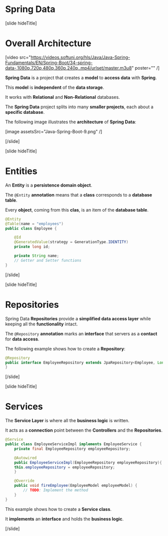 # Spring Data

[slide hideTitle]



# Overall Architecture


[video src="https://videos.softuni.org/hls/Java/Java-Spring-Fundamentals/EN/Spring-Boot/34-spring-data-,1080p,720p,480p,360p,240p,.mp4/urlset/master.m3u8" poster="" /]

**Spring Data** is a project that creates a **model** to **access data** with **Spring**.

This **model** is **independent** of the **data storage**.

It works with **Relational** and **Non-Relational** databases.

The **Spring Data** project splits into many **smaller projects**, each about a **specific database**.

The following image illustrates the **architecture** of **Spring Data**:

[image assetsSrc="Java-Spring-Boot-9.png" /]

[/slide]

[slide hideTitle]

# Entities

An **Entity** is a **persistence domain object**.

The `@Entity` **annotation** means that a **class** corresponds to a **database table**.

Every **object**, coming from this **clas**, is an item of the **database table**.

```java
@Entity
@Table(name = "employees")
public class Employee {

    @Id
    @GeneratedValue(strategy = GenerationType.IDENTITY)
    private long id;

    private String name;
    // Getter and Setter functions
}
```

[/slide]

[slide hideTitle]

# Repositories

Spring Data **Repositories** provide a **simplified data access layer** while keeping all the **functionality** intact.

The `@Repository` **annotation** marks an **interface** that servers as a **contact** for **data access**.

The following example shows how to create a **Repository**:

```java
@Repository
public interface EmployeeRepository extends JpaRepository<Employee, Long> {
}
```

[/slide]

[slide hideTitle]

# Services

The **Service Layer** is where all the **business logic** is written.

It acts as a **connection** point between the **Controllers** and the **Repositories**.

```java
@Service
public class EmployeeServiceImpl implements EmployeeService {
    private final EmployeeRepository employeeRepository;

    @Autowired
    public EmployeeServiceImpl(EmployeeRepository employeeRepository){
	this.employeeRepository = employeeRepository;
    }

    @Override
    public void fireEmployee(EmployeeModel employeeModel) { 
        // TODO: Implement the method 
    }
}
```

This example shows how to create a **Service class**.

It **implements** an **interface** and holds the **business logic**.

[/slide]